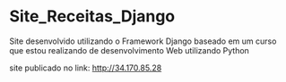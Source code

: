 # Site_Receitas_Django
Site desenvolvido utilizando o Framework Django baseado em um curso que estou realizando de desenvolvimento Web utilizando Python

site publicado no link: http://34.170.85.28
